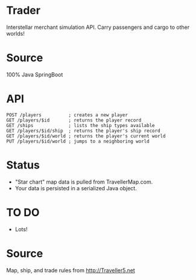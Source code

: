 # Trader
Interstellar merchant simulation API. Carry passengers and cargo to other worlds!

# Source
100% Java SpringBoot

# API
```
POST /players          ; creates a new player
GET /players/$id       ; returns the player record
GET /ships             ; lists the ship types available
GET /players/$id/ship  ; returns the player's ship record
GET /players/$id/world ; returns the player's current world
PUT /players/$id/world ; jumps to a neighboring world
```

# Status
* "Star chart" map data is pulled from TravellerMap.com.
* Your data is persisted in a serialized Java object.

# TO DO
* Lots!

# Source
Map, ship, and trade rules from http://Traveller5.net

